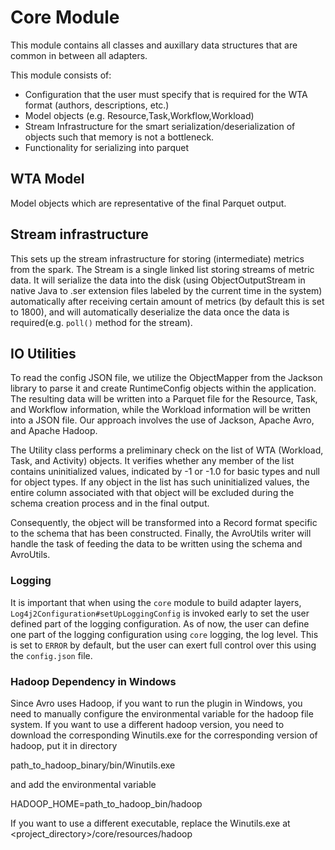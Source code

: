 # Core Module

This module contains all classes and auxillary data structures that are common in between all adapters.

This module consists of:
 - Configuration that the user must specify that is required for the WTA format (authors, descriptions, etc.)
 - Model objects (e.g. Resource,Task,Workflow,Workload)
 - Stream Infrastructure for the smart serialization/deserialization of objects such that memory is not a bottleneck.
 - Functionality for serializing into parquet

## WTA Model
Model objects which are representative of the final Parquet output.

## Stream infrastructure
This sets up the stream infrastructure for storing (intermediate) metrics from the spark.
The Stream is a single linked list storing streams of metric data. It will serialize the data into the disk
(using ObjectOutputStream in native Java to .ser extension files labeled by the current time in the system)
automatically after receiving certain amount of metrics (by default this is set to 1800), and will automatically deserialize the data
once the data is required(e.g. `poll()` method for the stream).

## IO Utilities
To read the config JSON file, we utilize the ObjectMapper from the Jackson library to parse it and create RuntimeConfig objects within the application. The resulting data will be written into a Parquet file for the Resource, Task, and Workflow information, while the Workload information will be written into a JSON file. Our approach involves the use of Jackson, Apache Avro, and Apache Hadoop.

The Utility class performs a preliminary check on the list of WTA (Workload, Task, and Activity) objects. It verifies whether any member of the list contains uninitialized values, indicated by -1 or -1.0 for basic types and null for object types. If any object in the list has such uninitialized values, the entire column associated with that object will be excluded during the schema creation process and in the final output.

Consequently, the object will be transformed into a Record format specific to the schema that has been constructed. Finally, the AvroUtils writer will handle the task of feeding the data to be written using the schema and AvroUtils.

### Logging

It is important that when using the `core` module to build adapter layers, `Log4j2Configuration#setUpLoggingConfig`
is invoked early to set the user defined part of the logging configuration.
As of now, the user can define one part of the logging configuration using `core` logging, the log level. This
is set to `ERROR` by default, but the user can exert full control over this using the `config.json` file.

### Hadoop Dependency in Windows
Since Avro uses Hadoop, if you want to run the plugin in Windows, you need
to manually configure the environmental variable for the hadoop file system.
If you want to use a different hadoop version, you need to download the corresponding Winutils.exe for the
corresponding version of hadoop, put it in directory

path_to_hadoop_binary/bin/Winutils.exe

and add the environmental variable

HADOOP_HOME=path_to_hadoop_bin/hadoop

If you want to use a different executable, replace the Winutils.exe at <project_directory>/core/resources/hadoop
